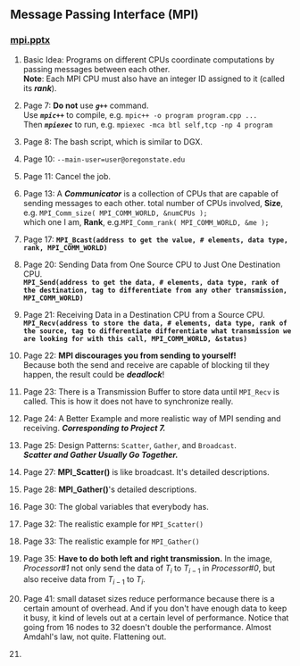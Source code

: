 ## Message Passing Interface (MPI)

### [mpi.pptx](https://web.engr.oregonstate.edu/~mjb/cs575/Handouts/mpi.1pp.pdf)

1. Basic Idea: Programs on different CPUs coordinate computations by passing messages between each other.
   <br> **Note**: Each MPI CPU must also have an integer ID assigned to it (called its ***rank***).

2. Page 7: **Do not** use ***`g++`*** command.<br>
   Use ***`mpic++`*** to compile, e.g. `mpic++ -o program program.cpp ...`<br>
   Then ***`mpiexec`*** to run, e.g. `mpiexec -mca btl self,tcp -np 4 program`

3. Page 8: The bash script, which is similar to DGX.

4. Page 10: `--main-user=user@oregonstate.edu`

5. Page 11: Cancel the job.

6. Page 13: A ***Communicator*** is a collection of CPUs that are capable of sending messages to each other.<be>
   total number of CPUs involved, **Size**, e.g. `MPI_Comm_size( MPI_COMM_WORLD, &numCPUs );`<br>
   which one I am, **Rank**, e.g.`MPI_Comm_rank( MPI_COMM_WORLD, &me );`

7. Page 17: **`MPI_Bcast(address to get the value, # elements, data type, rank, MPI_COMM_WORLD)`**

8. Page 20: Sending Data from One Source CPU to Just One Destination CPU.<br>
   **`MPI_Send(address to get the data, # elements, data type, rank of the destination, tag to differentiate from any other transmission, MPI_COMM_WORLD)`**

9. Page 21: Receiving Data in a Destination CPU from a Source CPU.<br>
   **`MPI_Recv(address to store the data, # elements, data type, rank of the source, tag to differentiate differentiate what transmission we are looking for with this call, MPI_COMM_WORLD, &status)`**

10. Page 22: **MPI discourages you from sending to yourself!** <br>Because both the send and receive are capable of blocking til they happen, the result could be ***deadlock***!

11. Page 23: There is a Transmission Buffer to store data until `MPI_Recv` is called. This is how it does not have to synchronize really.

12. Page 24: A Better Example and more realistic way of MPI sending and receiving. ***Corresponding to Project 7.***

13. Page 25: Design Patterns: `Scatter`, `Gather`, and `Broadcast`.<br>
   ***Scatter and Gather Usually Go Together.***

14. Page 27: **MPI_Scatter()** is like broadcast. It's detailed descriptions.

15. Page 28: **MPI_Gather()**'s detailed descriptions.

16. Page 30: The global variables that everybody has.

17. Page 32: The realistic example for `MPI_Scatter()`

18. Page 33: The realistic example for `MPI_Gather()`

19. Page 35: **Have to do both left and right transmission.** In the image, *Processor#1* not only send the data of $T_i$ to $T_{i-1}$ in *Processor#0*, but also receive data from $T_{i-1}$ to $T_i$.

20. Page 41: small dataset sizes reduce performance because there is a certain amount of overhead. And if you don't have enough data to keep it busy, it kind of levels out at a certain level of performance. Notice that going from 16 nodes to 32 doesn't double the performance. Almost Amdahl's law, not quite. Flattening out.

21. 
